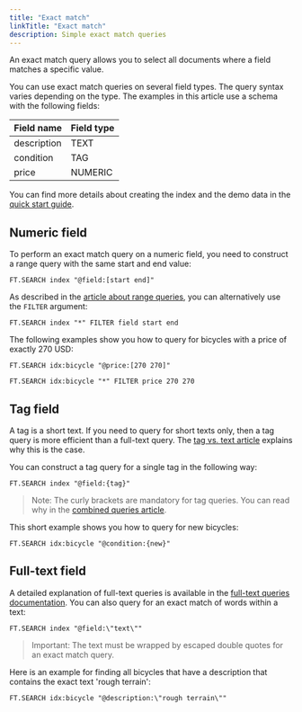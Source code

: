 ```yaml
---
title: "Exact match"
linkTitle: "Exact match"
description: Simple exact match queries
---
```


An exact match query allows you to select all documents where a field matches a specific value. 

You can use exact match queries on several field types. The query syntax varies depending on the type. The examples in this article use a schema with the following fields:

| Field name | Field type |
| ---------- | ---------- |
| description| TEXT |
| condition | TAG |
| price | NUMERIC |

You can find more details about creating the index and the demo data in the [quick start guide](/docs/interact/search-and-query/quickstart/).

## Numeric field

To perform an exact match query on a numeric field, you need to construct a range query with the same start and end value:

```
FT.SEARCH index "@field:[start end]"
```

As described in the [article about range queries](/docs/search-and-query/query/range), you can alternatively use the `FILTER` argument:

```
FT.SEARCH index "*" FILTER field start end
```

The following examples show you how to query for bicycles with a price of exactly 270 USD:

```
FT.SEARCH idx:bicycle "@price:[270 270]"
```

```
FT.SEARCH idx:bicycle "*" FILTER price 270 270
```


## Tag field

A tag is a short text. If you need to query for short texts only, then a tag query is more efficient than a full-text query. The [tag vs. text article](TODO) explains why this is the case. 

You can construct a tag query for a single tag in the following way:

```
FT.SEARCH index "@field:{tag}"
```

> Note: The curly brackets are mandatory for tag queries. You can read why in the [combined queries article](TODO).

This short example shows you how to query for new bicycles:

```
FT.SEARCH idx:bicycle "@condition:{new}"
```

## Full-text field

A detailed explanation of full-text queries is available in the [full-text queries documentation](TODO). You can also query for an exact match of words within a text:

```
FT.SEARCH index "@field:\"text\""
```

> Important: The text must be wrapped by escaped double quotes for an exact match query.


Here is an example for finding all bicycles that have a description that contains the exact text 'rough terrain':

```
FT.SEARCH idx:bicycle "@description:\"rough terrain\""
```
